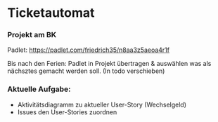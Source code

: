 # Ticketautomat 
### Projekt am BK

Padlet: https://padlet.com/friedrich35/n8aa3z5aeoa4r1f

Bis nach den Ferien:
Padlet in Projekt übertragen & auswählen was als nächsztes gemacht werden soll. (In todo verschieben)

### Aktuelle Aufgabe:
- Aktivitätsdiagramm zu aktueller User-Story (Wechselgeld)
- Issues den User-Stories zuordnen
